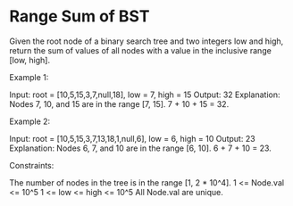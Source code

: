 # Range Sum of BST

Given the root node of a binary search tree and two integers low and high, return the sum of values of all nodes with a value in the inclusive range [low, high].

Example 1:

Input: root = [10,5,15,3,7,null,18], low = 7, high = 15
Output: 32
Explanation: Nodes 7, 10, and 15 are in the range [7, 15]. 7 + 10 + 15 = 32.

Example 2:

Input: root = [10,5,15,3,7,13,18,1,null,6], low = 6, high = 10
Output: 23
Explanation: Nodes 6, 7, and 10 are in the range [6, 10]. 6 + 7 + 10 = 23.

Constraints:

The number of nodes in the tree is in the range [1, 2 * 10^4].
1 <= Node.val <= 10^5
1 <= low <= high <= 10^5
All Node.val are unique.
